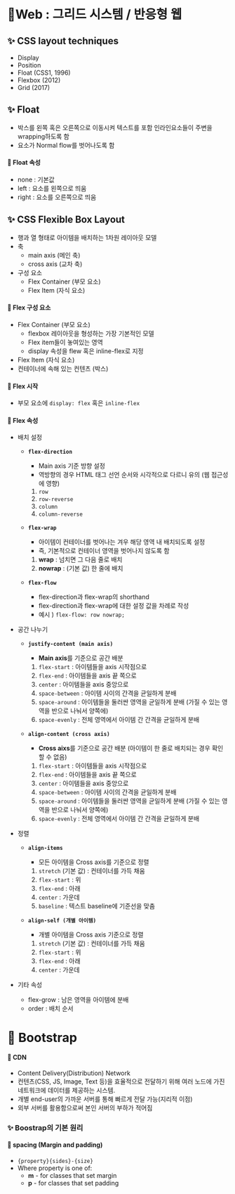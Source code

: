# 💫Web : 그리드 시스템 / 반응형 웹

##  ✨ CSS layout techniques

- Display
- Position
- Float (CSS1, 1996)
- Flexbox (2012)
- Grid (2017)



## ✨ Float

- 박스를 왼쪽 혹은 오른쪽으로 이동시켜 텍스트를 포함 인라인요소들이 주변을 wrapping하도록 함
- 요소가 Normal flow를 벗어나도록 함



#### 📢 Float 속성

- none : 기본값
- left : 요소를 왼쪽으로 띄움
- right : 요소를 오른쪽으로 띄움



## ✨ CSS Flexible Box Layout

- 행과 열 형태로 아이템을 배치하는 1차원 레이아웃 모델
- 축
  - main axis (메인 축)
  - cross axis (교차 축)
- 구성 요소
  - Flex Container (부모 요소)
  - Flex Item (자식 요소)

#### 📢 Flex 구성 요소

- Flex Container (부모 요소)
  - flexbox 레이아웃을 형성하는 가장 기본적인 모델
  - Flex item들이 놓여있는 영역
  - display 속성을 flew 혹은 inline-flex로 지정
- Flex Item (자식 요소)
- 컨테이너에 속해 있는 컨텐츠 (박스)

#### 📢 Flex 시작

- 부모 요소에 `display: flex` 혹은 `inline-flex`

#### 📢 Flex 속성

- 배치 설정

  - **`flex-direction`**

    - Main axis 기준 방향 설정
    - 역방향의 경우 HTML 태그 선언 순서와 시각적으로 다르니 유의 (웹 접근성에 영향)

    1. `row`
    2. `row-reverse`
    3. `column`
    4. `column-reverse`

  - **`flex-wrap`**

    - 아이템이 컨테이너를 벗어나는 겨우 해당 영역 내 배치되도록 설정
    - 즉, 기본적으로 컨테이너 영역을 벗어나지 않도록 함

    1. **wrap** : 넘치면 그 다음 줄로 배치 
    2. **nowrap** : (기본 값) 한 줄에 배치

  - **`flex-flow`**

    - flex-direction과 flex-wrap의 shorthand
    - flex-direction과 flex-wrap에 대한 설정 값을 차례로 작성
    - 예시 ) `flex-flow: row nowrap;`

- 공간 나누기

  - **`justify-content (main axis)`**

    - **Main axis**를 기준으로 공간 배분

    1. `flex-start` : 아이템들을 axis 시작점으로
    2. `flex-end` : 아이템들을 axis 끝 쪽으로
    3. `center` : 아이템들을 axis 중앙으로
    4. `space-between` : 아이템 사이의 간격을 균일하게 분배
    5. `space-around` : 아이템들을 둘러싼 영역을 균일하게 분배 (가질 수 있는 영역을 반으로 나눠서 양쪽에)
    6. `space-evenly` : 전체 영역에서 아이템 간 간격을 균일하게 분배

  - **`align-content (cross axis)`**

    - **Cross aixs**를 기준으로 공간 배분 (아이템이 한 줄로 배치되는 경우 확인할 수 없음)

    1. `flex-start` : 아이템들을 axis 시작점으로
    2. `flex-end` : 아이템들을 axis 끝 쪽으로
    3. `center` : 아이템들을 axis 중앙으로
    4. `space-between` : 아이템 사이의 간격을 균일하게 분배
    5. `space-around` : 아이템들을 둘러싼 영역을 균일하게 분배 (가질 수 있는 영역을 반으로 나눠서 양쪽에)
    6. `space-evenly` : 전체 영역에서 아이템 간 간격을 균일하게 분배

- 정렬

  - **`align-items`** 

    - 모든 아이템을 Cross axis를 기준으로 정렬

    1. `stretch` (기본 값) : 컨테이너를 가득 채움
    2. `flex-start` : 위
    3. `flex-end` : 아래
    4. `center` : 가운데
    5. `baseline` : 텍스트 baseline에 기준선을 맞춤

  - **`align-self (개별 아이템)`**

    - 개별 아이템을 Cross axis 기준으로 정렬

    1. `stretch` (기본 값) : 컨테이너를 가득 채움
    2. `flex-start` : 위
    3. `flex-end` : 아래
    4. `center` : 가운데

- 기타 속성
  - flex-grow : 남은 영역을 아이템에 분배
  - order : 배치 순서



# 💫 Bootstrap

#### 📢 CDN

- Content Delivery(Distribution) Network
- 컨텐츠(CSS, JS, Image, Text  등)을 효율적으로 전달하기 위해 여러 노드에 가진 네트워크에 데이터를 제공하는 시스템.
- 개별 end-user의 가까운 서버를 통해 빠르게 전달 가능(지리적 이점)
- 외부 서버를 활용함으로써 본인 서버의 부하가 적어짐



### ✨ Boostrap의 기본 원리

#### 📢 spacing (Margin and padding)

- `{property}{sides}-{size}`
- Where property is one of:
  - **m** - for classes that set margin
  - **p** - for classes that set padding